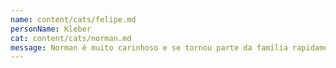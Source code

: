 ```yaml
---
name: content/cats/felipe.md
personName: Kleber
cat: content/cats/norman.md
message: Norman é muito carinhoso e se tornou parte da família rapidamente.
---
```


